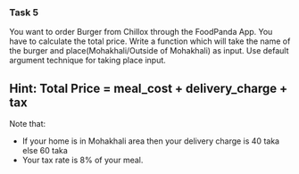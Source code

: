 ### Task 5

You want to order Burger from Chillox through the FoodPanda App. You have
to calculate the total price. Write a function which will take the name of the burger and
place(Mohakhali/Outside of Mohakhali) as input. Use default argument technique for
taking place input.

## Hint: Total Price = meal_cost + delivery_charge + tax

Note that:

- If your home is in Mohakhali area then your delivery charge is 40 taka else 60 taka
- Your tax rate is 8% of your meal.
